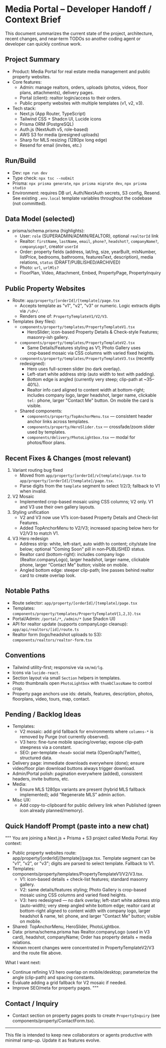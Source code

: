 # Media Portal – Developer Handoff / Context Brief

This document summarizes the current state of the project, architecture, recent changes, and near‑term TODOs so another coding agent or developer can quickly continue work.

## Project Summary
- Product: Media Portal for real estate media management and public property websites.
- Core features:
  - Admin: manage realtors, orders, uploads (photos, videos, floor plans, attachments), delivery pages.
  - Portal (client): realtor login/access to their orders.
  - Public property websites with multiple templates (v1, v2, v3).
- Tech stack:
  - Next.js (App Router, TypeScript)
  - Tailwind CSS + Shadcn UI, Lucide icons
  - Prisma ORM (PostgreSQL)
  - Auth.js (NextAuth v5, role-based)
  - AWS S3 for media (presigned uploads)
  - Sharp for MLS resizing (1280px long edge)
  - Resend for email (invites, etc.)

## Run/Build
- Dev: `npm run dev`
- Type check: `npx tsc --noEmit`
- Prisma: `npx prisma generate`, `npx prisma migrate dev`, `npx prisma studio`
- Environment: requires DB url, Auth/NextAuth secrets, S3 config, Resend. See existing `.env.local` template variables throughout the codebase (not committed).

## Data Model (selected)
- prisma/schema.prisma (highlights):
  - User: `role` (SUPERADMIN/ADMIN/REALTOR), optional `realtorId` link
  - Realtor: `firstName`, `lastName`, `email`, `phone?`, `headshot?`, `companyName?`, `companyLogo?`, creator `userId`
  - Order: property fields (address, lat/lng, size, yearBuilt, mlsNumber, listPrice, bedrooms, bathrooms, featuresText, description), media relations, `status` (DRAFT/PUBLISHED/ARCHIVED)
  - Photo: `url`, `urlMls?`
  - FloorPlan, Video, Attachment, Embed, PropertyPage, PropertyInquiry

## Public Property Websites
- Route: `app/property/[orderId]/[template]/page.tsx`
  - Accepts template as "v1", "v2", "v3" or numeric. Logic extracts digits via `/\d+/`.
  - Renders one of: `PropertyTemplateV1/V2/V3`.
- Templates (key files):
  - `components/property/templates/PropertyTemplateV1.tsx`
    - HeroSlider; icon-based Property Details & Check-style Features; masonry-ish gallery.
  - `components/property/templates/PropertyTemplateV2.tsx`
    - Same Details/Features styling as V1; Photo Gallery uses crop‑based mosaic via CSS columns with varied fixed heights.
  - `components/property/templates/PropertyTemplateV3.tsx` (recently redesigned):
    - Hero uses full-screen slider (no dark overlay).
    - Left-start white address strip (auto width to text with padding).
    - Bottom edge is angled (currently very steep; clip-path at ~35–40%).
    - Realtor info card aligned to content width at bottom-right; includes company logo, larger headshot, larger name, clickable `tel:` phone, larger "Contact Me" button. On mobile the card is visible.
  - Shared components:
    - `components/property/TopAnchorMenu.tsx` — consistent header anchor links across templates.
    - `components/property/HeroSlider.tsx` — crossfade/zoom slider used by templates.
    - `components/delivery/PhotoLightbox.tsx` — modal for photos/floor plans.

## Recent Fixes & Changes (most relevant)
1) Variant routing bug fixed
   - Moved from `app/property/[orderId]/v[template]/page.tsx` to `app/property/[orderId]/[template]/page.tsx`.
   - Parse digits from the `template` segment to select 1/2/3; fallback to V1 when invalid.
2) V2 Mosaic
   - Implemented crop-based mosaic using CSS columns; V2 only. V1 and V3 use their own gallery layouts.
3) Styling unification
   - V2 and V3 now use V1’s icon-based Property Details and Check-list Features.
   - Added TopAnchorMenu to V2/V3; increased spacing below hero for V2/V3 to match V1.
4) V3 Hero redesign
   - Address strip: white, left-start, auto width to content; city/state line below; optional "Coming Soon" pill in non‑PUBLISHED status.
   - Realtor card (bottom-right): includes company logo (Realtor.companyLogo), larger headshot, larger name, clickable phone, larger “Contact Me” button; visible on mobile.
   - Angled bottom edge: steeper clip-path; line passes behind realtor card to create overlap look.

## Notable Paths
- Route selector: `app/property/[orderId]/[template]/page.tsx`
- Templates: `components/property/templates/PropertyTemplateV{1,2,3}.tsx`
- Portal/Admin: `/portal/*`, `/admin/*` (use Shadcn UI)
- API for realtor update (supports companyLogo cleanup): `app/api/realtors/[id]/route.ts`
- Realtor form (logo/headshot uploads to S3): `components/realtors/realtor-form.tsx`

## Conventions
- Tailwind utility-first; responsive via `sm/md/lg`.
- Icons via `lucide-react`.
- Section layout via small `Section` helpers in templates.
- Photo thumbnails open `PhotoLightbox` with `thumbClassName` to control crop.
- Property page anchors use ids: details, features, description, photos, floorplans, video, tours, map, contact.

## Pending / Backlog Ideas
- Templates:
  - V2 mosaic: add grid fallback for environments where `columns-*` is removed by Purge (not currently observed).
  - V3 hero: fine-tune mobile spacing/overlap; expose clip-path steepness via a constant.
  - SEO: per-template `<head>` social meta (OpenGraph/Twitter), structured data.
- Delivery page: immediate downloads everywhere (done); ensure video/floor plan download buttons always trigger download.
- Admin/Portal polish: pagination everywhere (added), consistent headers, invite buttons, etc.
- Media:
  - Ensure MLS 1280px variants are present (hybrid MLS fallback implemented); add “Regenerate MLS” admin action.
- Misc UX:
  - Add copy-to-clipboard for public delivery link when Published (green icon already planned/memory).

## Quick Handoff Prompt (paste into a new chat)
"""
You are joining a Next.js + Prisma + S3 project called Media Portal.
Key context:
- Public property websites route: app/property/[orderId]/[template]/page.tsx. Template segment can be "v1", "v2", or "v3"; digits are parsed to select template. Fallback to V1.
- Templates: components/property/templates/PropertyTemplateV1/V2/V3.tsx.
  - V1: icon-based details + check-list features; standard masonry gallery.
  - V2: same details/features styling; Photo Gallery is crop-based mosaic using CSS columns and varied fixed heights.
  - V3: hero redesigned — no dark overlay; left-start white address strip (auto-width); very steep angled white bottom edge; realtor card at bottom-right aligned to content width with company logo, larger headshot & name, tel: phone, and larger "Contact Me" button; visible on mobile.
- Shared: TopAnchorMenu, HeroSlider, PhotoLightbox.
- Data: prisma/schema.prisma has Realtor.companyLogo (used in V3 card), headshot, companyName; Order has property details + media relations.
- Known recent changes were concentrated in PropertyTemplateV2/V3 and the route file above.

What I want next:
- Continue refining V3 hero overlap on mobile/desktop; parameterize the angle (clip-path) and spacing constants.
- Evaluate adding a grid fallback for V2 mosaic if needed.
- Improve SEO/meta for property pages.
"""

## Contact / Inquiry
- Contact section on property pages posts to create `PropertyInquiry` (see components/property/ContactForm.tsx).

---
This file is intended to keep new collaborators or agents productive with minimal ramp-up. Update it as features evolve.

